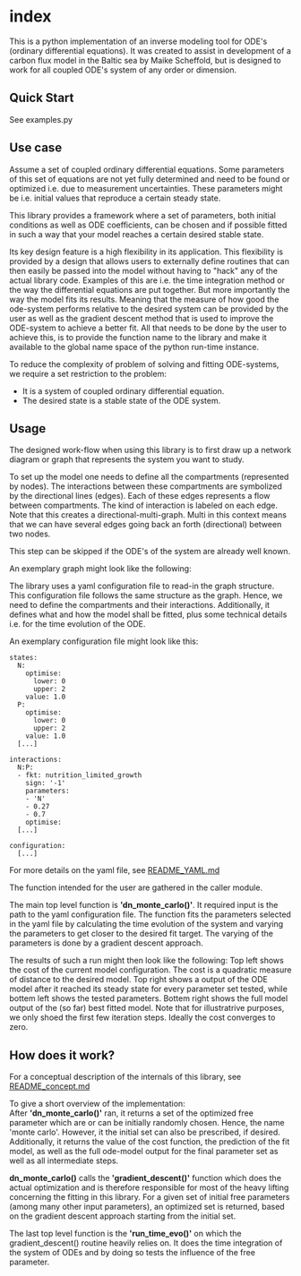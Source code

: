 # index

This is a python implementation of an inverse modeling tool for ODE's \(ordinary differential equations\). It was created to assist in development of a carbon flux model in the Baltic sea by Maike Scheffold, but is designed to work for all coupled ODE's system of any order or dimension.

## Quick Start

See examples.py

## Use case

Assume a set of coupled ordinary differential equations. Some parameters of this set of equations are not yet fully determined and need to be found or optimized i.e. due to measurement uncertainties. These parameters might be i.e. initial values that reproduce a certain steady state.

This library provides a framework where a set of parameters, both initial conditions as well as ODE coefficients, can be chosen and if possible fitted in such a way that your model reaches a certain desired stable state.

Its key design feature is a high flexibility in its application. This flexibility is provided by a design that allows users to externally define routines that can then easily be passed into the model without having to "hack" any of the actual library code. Examples of this are i.e. the time integration method or the way the differential equations are put together. But more importantly the way the model fits its results. Meaning that the measure of how good the ode-system performs relative to the desired system can be provided by the user as well as the gradient descent method that is used to improve the ODE-system to achieve a better fit. All that needs to be done by the user to achieve this, is to provide the function name to the library and make it available to the global name space of the python run-time instance.

To reduce the complexity of problem of solving and fitting ODE-systems, we require a set restriction to the problem:

* It is a system of coupled ordinary differential equation.
* The desired state is a stable state of the ODE system.

## Usage

The designed work-flow when using this library is to first draw up a network diagram or graph that represents the system you want to study.

To set up the model one needs to define all the compartments \(represented by nodes\). The interactions between these compartments are symbolized by the directional lines \(edges\). Each of these edges represents a flow between compartments. The kind of interaction is labeled on each edge. Note that this creates a directional-multi-graph. Multi in this context means that we can have several edges going back an forth \(directional\) between two nodes.

This step can be skipped if the ODE's of the system are already well known.

An exemplary graph might look like the following:

The library uses a yaml configuration file to read-in the graph structure. This configuration file follows the same structure as the graph. Hence, we need to define the compartments and their interactions. Additionally, it defines what and how the model shall be fitted, plus some technical details i.e. for the time evolution of the ODE.

An exemplary configuration file might look like this:

```text
states:
  N:
    optimise:
      lower: 0
      upper: 2
    value: 1.0
  P:
    optimise:
      lower: 0
      upper: 2
    value: 1.0
  [...]

interactions:
  N:P:
  - fkt: nutrition_limited_growth 
    sign: '-1'
    parameters:
    - 'N'
    - 0.27
    - 0.7
    optimise:
  [...]

configuration:
  [...]
```

For more details on the yaml file, see [README\_YAML.md](README_YAML.md)

The function intended for the user are gathered in the caller module.

The main top level function is **'dn\_monte\_carlo\(\)'**. It required input is the path to the yaml configuration file. The function fits the parameters selected in the yaml file by calculating the time evolution of the system and varying the parameters to get closer to the desired fit target. The varying of the parameters is done by a gradient descent approach.

The results of such a run might then look like the following:  Top left shows the cost of the current model configuration. The cost is a quadratic measure of distance to the desired model. Top right shows a output of the ODE model after it reached its steady state for every parameter set tested, while bottem left shows the tested parameters. Bottem right shows the full model output of the \(so far\) best fitted model. Note that for illustratrive purposes, we only shoed the first few iteration steps. Ideally the cost converges to zero.

## How does it work?

For a conceptual description of the internals of this library, see [README\_concept.md](README_concept.md)

To give a short overview of the implementation:  
After **'dn\_monte\_carlo\(\)'** ran, it returns a set of the optimized free parameter which are or can be initially randomly chosen. Hence, the name 'monte carlo'. However, it the initial set can also be prescribed, if desired. Additionally, it returns the value of the cost function, the prediction of the fit model, as well as the full ode-model output for the final parameter set as well as all intermediate steps.

**dn\_monte\_carlo\(\)** calls the **'gradient\_descent\(\)'** function which does the actual optimization and is therefore responsible for most of the heavy lifting concerning the fitting in this library. For a given set of initial free parameters \(among many other input parameters\), an optimized set is returned, based on the gradient descent approach starting from the initial set.

The last top level function is the **'run\_time\_evo\(\)'** on which the gradient\_descent\(\) routine heavily relies on. It does the time integration of the system of ODEs and by doing so tests the influence of the free parameter.

